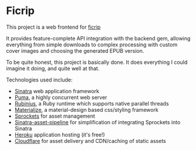 # Ficrip

This project is a web frontend for [ficrip](toroidal-code/ficrip)

It provides feature-complete API integration with the backend gem, allowing everything from
simple downloads to complex processing with custom cover images and choosing the
generated EPUB version.

To be quite honest, this project is basically done. It does everything I could
imagine it doing, and quite well at that.

Technologies used include:
- [Sinatra](sinatra/sinatra) web application framework
- [Puma](puma/puma), a highly concurrent web server
- [Rubinius](rubinius/rubinius), a Ruby runtime which supports native parallel threads
- [Materialize](Dogfalo/materialize), a material-design based css/styling framework
- [Sprockets](rails/sprockets) for asset management
- [Sinatra-asset-pipeline](kalasjocke/sinatra-asset-pipeline) for simplification of integrating Sprockets into Sinatra
- [Heroku](heroku.com) application hosting (it's free!)
- [Cloudflare](cloudflare.com) for asset delivery and CDN/caching of static assets
